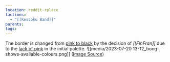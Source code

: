 ```yaml
---
location: reddit-rplace
factions:
  - "[[Kessoku Band]]"
parents: 
tags: 
---
```

The border is changed from [pink to black](https://discord.com/channels/1093664259273130084/1131230952119615600/1131574421396672512) by the decision of *[[FinFran]]* due to the [lack of pink](https://discord.com/channels/1093664259273130084/1131230952119615600/1131574347342024807) in the initial palette.
![[media/2023-07-20 13-12_boog-shows-avaliable-colours.png]]
([Image Source](https://discord.com/channels/1093664259273130084/1131230952119615600/1131574453873168394))
